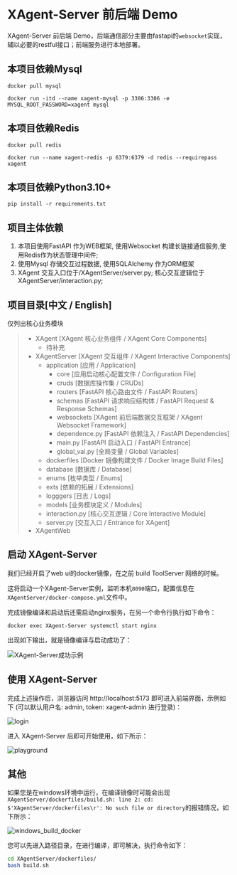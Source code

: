 # XAgent-Server 前后端 Demo

XAgent-Server 前后端 Demo，后端通信部分主要由fastapi的`websocket`实现，辅以必要的restful接口；前端服务进行本地部署。

## 本项目依赖Mysql
```shell
docker pull mysql

docker run -itd --name xagent-mysql -p 3306:3306 -e MYSQL_ROOT_PASSWORD=xagent mysql
```

## 本项目依赖Redis
```shell
docker pull redis

docker run --name xagent-redis -p 6379:6379 -d redis --requirepass xagent
```

## 本项目依赖Python3.10+
```shell
pip install -r requirements.txt
```

## 项目主体依赖
1. 本项目使用FastAPI 作为WEB框架, 使用Websocket 构建长链接通信服务,使用Redis作为状态管理中间件;
2. 使用Mysql 存储交互过程数据, 使用SQLAlchemy 作为ORM框架
3. XAgent 交互入口位于/XAgentServer/server.py; 核心交互逻辑位于XAgentServer/interaction.py;


## 项目目录[中文 / English]
仅列出核心业务模块
>- XAgent [XAgent 核心业务组件 / XAgent Core Components]
>   - 待补充
>- XAgentServer [XAgent 交互组件 / XAgent Interactive Components]
>   - application [应用 / Application]
>       - core [应用启动核心配置文件 / Configuration File]
>       - cruds [数据库操作集 / CRUDs]
>       - routers [FastAPI 核心路由文件 / FastAPI Routers]
>       - schemas [FastAPI 请求响应结构体 / FastAPI Request & Response Schemas]
>       - websockets [XAgent 前后端数据交互框架 / XAgent Websocket Framework]
>       - dependence.py [FastAPI 依赖注入 / FastAPI Dependencies]
>       - main.py [FastAPI 启动入口 / FastAPI Entrance]
>       - global_val.py [全局变量 / Global Variables]
>   - dockerfiles [Docker 镜像构建文件 / Docker Image Build Files]
>   - database [数据库 / Database]
>   - enums [枚举类型 / Enums]
>   - exts [依赖的拓展 / Extensions]
>   - logggers [日志 / Logs]
>   - models [业务模块定义 / Modules]
>   - interaction.py [核心交互逻辑 / Core Interactive Module]
>   - server.py [交互入口 / Entrance for XAgent]
>- XAgentWeb


## 启动 XAgent-Server

我们已经开启了web ui的docker镜像，在之前 build ToolServer 网络的时候。

这将启动一个XAgent-Server实例，监听本机`8090`端口，配置信息在`XAgentServer/docker-compose.yml`文件中。

完成镜像编译和启动后还需启动nginx服务，在另一个命令行执行如下命令：

```
docker exec XAgent-Server systemctl start nginx
```

出现如下输出，就是镜像编译与启动成功了：

![XAgent-Server成功示例](https://gitee.com/sailaoda/pic2/raw/master/2023/202309272123424.png)


## 使用 XAgent-Server
完成上述操作后，浏览器访问 http://localhost:5173 即可进入前端界面，示例如下 (可以默认用户名: admin, token: xagent-admin 进行登录)：

![login](https://gitee.com/sailaoda/pic2/raw/master/2023/202309272130865.png)

进入 XAgent-Server 后即可开始使用，如下所示：

![playground](https://gitee.com/sailaoda/pic2/raw/master/2023/202309272132478.png)

## 其他

如果您是在windows环境中运行，在编译镜像时可能会出现`XAgentServer/dockerfiles/build.sh: line 2: cd: $'XAgentServer/dockerfiles\r': No such file or directory`的报错情况，如下所示：

![windows_build_docker](https://gitee.com/sailaoda/pic2/raw/master/2023/202309280213559.png)

您可以先进入路径目录，在进行编译，即可解决，执行命令如下：

```bash
cd XAgentServer/dockerfiles/
bash build.sh
```

